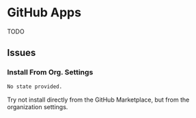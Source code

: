 # GitHub Apps

TODO

<!--
https://github.com/apps/<app-name>

https://github.com/organizations/<org>/settings/installations
https://github.com/organizations/<org>/settings/apps
-->

## Issues

### Install From Org. Settings

```sh
No state provided.
```

Try not install directly from the GitHub Marketplace, but from the organization settings.
